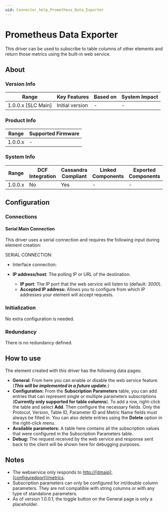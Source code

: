 ```yaml
---
uid: Connector_help_Prometheus_Data_Exporter
---
```


# Prometheus Data Exporter

This driver can be used to subscribe to table columns of other elements and return those metrics using the built-in web service.

## About

### Version Info

| **Range**            | **Key Features** | **Based on** | **System Impact** |
|----------------------|------------------|--------------|-------------------|
| 1.0.0.x \[SLC Main\] | Initial version  | \-           | \-                |

### Product Info

| **Range** | **Supported Firmware** |
|-----------|------------------------|
| 1.0.0.x   | \-                     |

### System Info

| **Range** | **DCF Integration** | **Cassandra Compliant** | **Linked Components** | **Exported Components** |
|-----------|---------------------|-------------------------|-----------------------|-------------------------|
| 1.0.0.x   | No                  | Yes                     | \-                    | \-                      |

## Configuration

### Connections

#### Serial Main Connection

This driver uses a serial connection and requires the following input during element creation:

SERIAL CONNECTION:

- Interface connection:

- **IP address/host**: The polling IP or URL of the destination.
  - **IP port**: The IP port that the web service will listen to (default: *3000*).
  - **Accepted IP address:** Allows you to configure from which IP addresses your element will accept requests.

### Initialization

No extra configuration is needed.

### Redundancy

There is no redundancy defined.

## How to use

The element created with this driver has the following data pages:

- **General**: From here you can enable or disable the web service feature. (***This will be implemented in a future update.***)
- **Configuration:** From the **Subscription Parameters** table, you can add entries that can represent single or multiple parameters subscriptions (**Currently only supported for table columns**).
  To add a row, right-click the table and select **Add**. Then configure the necessary fields. Only the Protocol, Version, Table ID, Parameter ID and Metric Name fields must always be filled in.
  You can also delete entries using the **Delete** option in the right-click menu.
- **Available parameters:** A table here contains all the subscription values that were configured in the Subscription Parameters table.
- **Debug:** The request received by the web service and response sent back to the client will be shown here for debugging purposes.

## Notes

- The webservice only responds to [http://\[dmaip\]:\[configuredport\]/metrics]().
- Subscription parameters can only be configured for int/double column parameters. They are not compatible with string columns or with any type of standalone parameters.
- As of version 1.0.0.1, the toggle button on the General page is only a placeholder.
